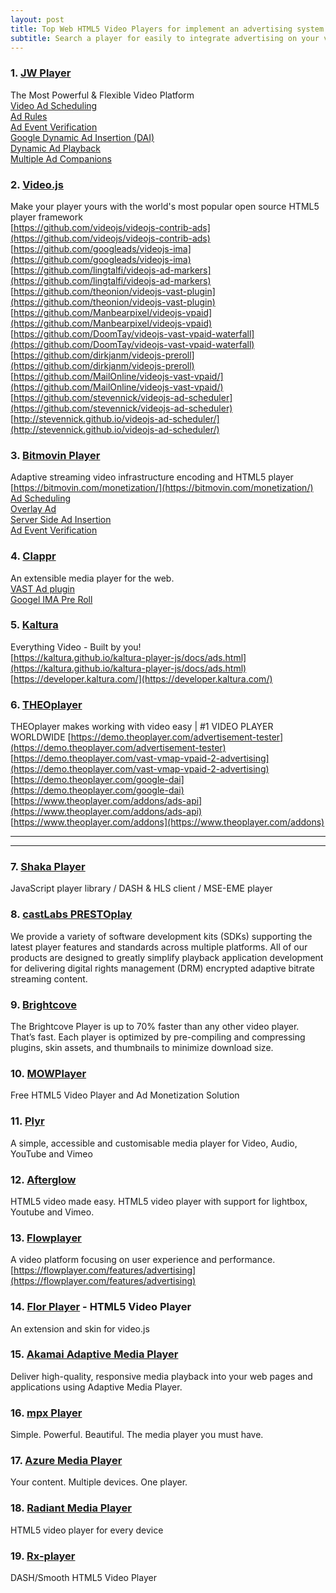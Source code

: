 ```yaml
---
layout: post
title: Top Web HTML5 Video Players for implement an advertising system.
subtitle: Search a player for easily to integrate advertising on your video content.
---
```



### 1. [JW Player](https://www.jwplayer.com)
The Most Powerful &amp; Flexible Video Platform  
[Video Ad Scheduling](https://www.jwplayer.com/developers/web-player-demos/video-ad-scheduling/)  
[Ad Rules](https://www.jwplayer.com/developers/web-player-demos/ad-rules/)  
[Ad Event Verification](https://www.jwplayer.com/developers/web-player-demos/ad-verification/)  
[Google Dynamic Ad Insertion (DAI)](https://www.jwplayer.com/developers/web-player-demos/dai-integration/)  
[Dynamic Ad Playback](https://www.jwplayer.com/developers/web-player-demos/dynamic-ad-playback/)  
[Multiple Ad Companions](https://www.jwplayer.com/developers/web-player-demos/multiple-ad-companions/)  


### 2. [Video.js](https://videojs.com)
Make your player yours with the world's most popular open source HTML5 player framework  
[https://github.com/videojs/videojs-contrib-ads](https://github.com/videojs/videojs-contrib-ads)  
[https://github.com/googleads/videojs-ima](https://github.com/googleads/videojs-ima)  
[https://github.com/lingtalfi/videojs-ad-markers](https://github.com/lingtalfi/videojs-ad-markers)  
[https://github.com/theonion/videojs-vast-plugin](https://github.com/theonion/videojs-vast-plugin)  
[https://github.com/Manbearpixel/videojs-vpaid](https://github.com/Manbearpixel/videojs-vpaid)  
[https://github.com/DoomTay/videojs-vast-vpaid-waterfall](https://github.com/DoomTay/videojs-vast-vpaid-waterfall)  
[https://github.com/dirkjanm/videojs-preroll](https://github.com/dirkjanm/videojs-preroll)  
[https://github.com/MailOnline/videojs-vast-vpaid/](https://github.com/MailOnline/videojs-vast-vpaid/)  
[https://github.com/stevennick/videojs-ad-scheduler](https://github.com/stevennick/videojs-ad-scheduler)  
[http://stevennick.github.io/videojs-ad-scheduler/](http://stevennick.github.io/videojs-ad-scheduler/)  

### 3. [Bitmovin Player](https://bitmovin.com)
Adaptive streaming video infrastructure encoding and HTML5 player  
[https://bitmovin.com/monetization/](https://bitmovin.com/monetization/)  
[Ad Scheduling](https://bitmovin.com/demos/ad-scheduling)  
[Overlay Ad](https://bitmovin.com/demos/overlay-ad)  
[Server Side Ad Insertion](https://bitmovin.com/demos/ssai)  
[Ad Event Verification](https://bitmovin.com/demos/ad-event-verification)  


### 4. [Clappr](http://clappr.io)
An extensible media player for the web.  
[VAST Ad plugin](https://github.com/canny-wasp/clappr-vast-ad-plugin)  
[Googel IMA Pre Roll](https://github.com/kslimani/clappr-google-ima-html5-preroll)  

### 5. [Kaltura](https://corp.kaltura.com)
Everything Video - Built by you!  
[https://kaltura.github.io/kaltura-player-js/docs/ads.html](https://kaltura.github.io/kaltura-player-js/docs/ads.html)  
[https://developer.kaltura.com/](https://developer.kaltura.com/)  

### 6. [THEOplayer](https://www.theoplayer.com)
THEOplayer makes working with video easy | #1 VIDEO PLAYER WORLDWIDE
[https://demo.theoplayer.com/advertisement-tester](https://demo.theoplayer.com/advertisement-tester)  
[https://demo.theoplayer.com/vast-vmap-vpaid-2-advertising](https://demo.theoplayer.com/vast-vmap-vpaid-2-advertising)  
[https://demo.theoplayer.com/google-dai](https://demo.theoplayer.com/google-dai)  
[https://www.theoplayer.com/addons/ads-api](https://www.theoplayer.com/addons/ads-api)  
[https://www.theoplayer.com/addons](https://www.theoplayer.com/addons)  

-----
-----


### 7. [Shaka Player](https://github.com/google/shaka-player/)
JavaScript player library / DASH & HLS client / MSE-EME player

### 8. [castLabs PRESTOplay](https://castlabs.com)
We provide a variety of software development kits (SDKs) supporting the latest player features and standards across multiple platforms. All of our products are designed to greatly simplify playback application development for delivering digital rights management (DRM) encrypted adaptive bitrate streaming content.

### 9. [Brightcove](https://www.brightcove.com)
The Brightcove Player is up to 70% faster than any other video player. That’s fast. Each player is optimized by pre-compiling and compressing plugins, skin assets, and thumbnails to minimize download size.

### 10. [MOWPlayer](https://mowplayer.com)
Free HTML5 Video Player and Ad Monetization Solution

### 11. [Plyr](https://plyr.io)
A simple, accessible and customisable media player for Video, Audio, YouTube and Vimeo

### 12. [Afterglow](http://afterglowplayer.com)
HTML5 video made easy. HTML5 video player with support for lightbox, Youtube and Vimeo.

### 13. [Flowplayer](https://flowplayer.com)
A video platform focusing on user experience and performance.
[https://flowplayer.com/features/advertising](https://flowplayer.com/features/advertising)

### 14. [Flor Player](https://codecanyon.net/item/flor-html5-video-player/25396869) - HTML5 Video Player
An extension and skin for video.js

### 15. [Akamai Adaptive Media Player](https://player.akamai.com)
Deliver high-quality, responsive media playback into your web pages and applications using Adaptive Media Player.

### 16. [mpx Player](http://mplayerx.org)
Simple. Powerful. Beautiful. The media player you must have.

### 17. [Azure Media Player](https://ampdemo.azureedge.net)
Your content. Multiple devices. One player.

### 18. [Radiant Media Player](https://www.radiantmediaplayer.com)
HTML5 video player for every device

### 19. [Rx-player](https://developers.canal-plus.com/rx-player/)
DASH/Smooth HTML5 Video Player
